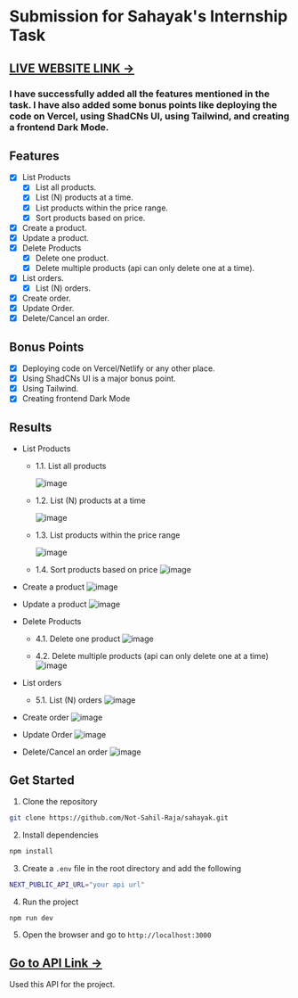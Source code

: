 # Submission for Sahayak's Internship Task

## [LIVE WEBSITE LINK ->](https://sahayak-new.vercel.app/)

### I have successfully added all the features mentioned in the task. I have also added some bonus points like deploying the code on Vercel, using ShadCNs UI, using Tailwind, and creating a frontend Dark Mode.

## Features

- [x] List Products
  - [x] List all products.
  - [x] List (N) products at a time.
  - [x] List products within the price range.
  - [x] Sort products based on price.
- [x] Create a product.
- [x] Update a product.
- [x] Delete Products
  - [x] Delete one product.
  - [x] Delete multiple products (api can only delete one at a time).
- [x] List orders.
  - [x] List (N) orders.
- [x] Create order.
- [x] Update Order.
- [x] Delete/Cancel an order.

## Bonus Points

- [x] Deploying code on Vercel/Netlify or any other place.
- [x] Using ShadCNs UI is a major bonus point.
- [x] Using Tailwind.
- [x] Creating frontend Dark Mode

## Results

- List Products

  - 1.1. List all products

    ![image](results/1.1.%20List%20all%20products.PNG)

  - 1.2. List (N) products at a time

    ![image](<results/1.2.%20List%20(N)%20products%20at%20a%20time.PNG>)

  - 1.3. List products within the price range

    ![image](results/1.3.%20List%20products%20within%20the%20price%20range.PNG)

  - 1.4. Sort products based on price
    ![image](results/1.4.%20Sort%20products%20based%20on%20price.PNG)

- Create a product
  ![image](results/2.%20Create%20a%20product.PNG)

- Update a product
  ![image](results/3.%20Update%20a%20product.PNG)

- Delete Products

  - 4.1. Delete one product
    ![image](results/4.1.%20Delete%20one%20product.PNG)

  - 4.2. Delete multiple products (api can only delete one at a time)
    ![image](results/4.2.%20Delete%20multiple%20products.PNG)

- List orders

  - 5.1. List (N) orders
    ![image](<results/5.1.%20List%20(N)%20orders.PNG>)

- Create order
  ![image](results/6.%20Create%20order.PNG)

- Update Order
  ![image](results/7.%20Update%20Order.PNG)

- Delete/Cancel an order
  ![image](results/8.%20Delete%20an%20order.PNG)

## Get Started

1. Clone the repository

```bash
git clone https://github.com/Not-Sahil-Raja/sahayak.git
```

2. Install dependencies

```bash
npm install
```

3. Create a `.env` file in the root directory and add the following

```bash
NEXT_PUBLIC_API_URL="your api url"
```

4. Run the project

```bash
npm run dev
```

5. Open the browser and go to `http://localhost:3000`

## [Go to API Link ->](https://github.com/kaustubha-chaturvedi/fastapi-ecommerce-api)

Used this API for the project.
